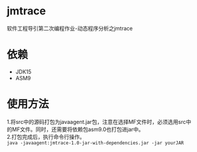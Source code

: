 # jmtrace
软件工程导引第二次编程作业-动态程序分析之jmtrace
# 依赖
* JDK15
* ASM9
# 使用方法
1.将src中的源码打包为javaagent.jar包，注意在选择MF文件时，必须选用src中的MF文件。同时，还需要将依赖包asm9.0也打包进jar中。  
2.打包完成后，执行命令行操作。  
`java -javaagent:jmtrace-1.0-jar-with-dependencies.jar -jar yourJAR`
